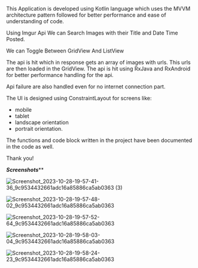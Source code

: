 
This Application is developed using Kotlin language which uses the MVVM architecture pattern
followed for better performance and ease of understanding of code.

Using Imgur Api We can Search  Images with their Title and Date Time Posted.

We can Toggle Between GridView And ListView 

The api is hit which in response gets an array of images with urls. This urls are then loaded in the GridView.
The api is hit using RxJava and RxAndroid for better performance handling for the api.

Api failure are also handled even for no internet connection part.

The UI is designed using ConstraintLayout for screens like:
- mobile
- tablet
- landscape orientation
- portrait orientation.

The functions and code block written in the project have been documented in the code as well.

Thank you!

*******Screenshots*********


![Screenshot_2023-10-28-19-57-41-36_9c9534432661adc16a85886ca5ab0363 (3)](https://github.com/ashwinjawale24/Imgur-Image-Search/assets/83861327/c3627566-e1b9-446c-8d8d-6ee29d61c8c2)


![Screenshot_2023-10-28-19-57-48-02_9c9534432661adc16a85886ca5ab0363](https://github.com/ashwinjawale24/Imgur-Image-Search/assets/83861327/f834dc1f-0603-45e6-9cc6-839c456b0c99)

![Screenshot_2023-10-28-19-57-52-64_9c9534432661adc16a85886ca5ab0363](https://github.com/ashwinjawale24/Imgur-Image-Search/assets/83861327/f0f7a35d-d7d3-4553-9bb1-9db14df6dd53)

![Screenshot_2023-10-28-19-58-03-04_9c9534432661adc16a85886ca5ab0363](https://github.com/ashwinjawale24/Imgur-Image-Search/assets/83861327/b1248ce2-a46e-4c0d-b525-08557165c214)

![Screenshot_2023-10-28-19-58-24-23_9c9534432661adc16a85886ca5ab0363](https://github.com/ashwinjawale24/Imgur-Image-Search/assets/83861327/875ffe89-8b91-4bc3-ae81-10b6367b3706)


